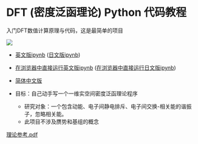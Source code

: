 # DFT (密度泛函理论) Python 代码教程

入门DFT数值计算原理与代码，这是最简单的项目

![](./img/psi.png)

- [英文版ipynb](./numpy_1ddft.ipynb) ([日文版ipynb](./numpy_1ddft_jp.ipynb))
- [在浏览器中直接运行英文版ipynb](https://colab.research.google.com/github/tamuhey/python_1d_dft/blob/master/numpy_1ddft.ipynb) ([在浏览器中直接运行日文版ipynb](https://colab.research.google.com/github/tamuhey/python_1d_dft/blob/master/numpy_1ddft_jp.ipynb))
- [简体中文版](./numpy_1ddft_cn.ipynb)

- 目标：自己动手写一个一维实空间密度泛函理论程序
  - 研究对象：一个包含动能、电子间静电排斥、电子间交换-相关能的谐振子，忽略相关能。
  - 此项目不涉及赝势和基组的概念

[理论参考.pdf](./Larsen_Lyon_Theory.pdf)
